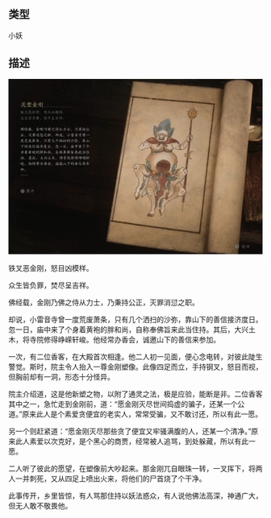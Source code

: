 
## 类型

小妖

## 描述

![泥塑金刚](../../images/小妖/泥塑金刚.jpg)

铁叉恶金刚，怒目凶模样。

众生皆负罪，焚尽呈吉祥。

佛经载，金刚乃佛之侍从力士，乃秉持公正，灭罪消愆之职。

却说，小雷音寺曾一度荒废萧条，只有几个洒扫的沙弥，靠山下的善信接济度日。忽一日，庙中来了个身着黄袍的胖和尚，自称奉佛旨来此当住持。其后，大兴土木，将寺院修得峥嵘轩峻。他经常办香会，诚邀山下的善信来参加。

一次，有二位香客，在大殿首次相逢。他二人初一见面，便心念电转，对彼此陡生警觉。斯时，院主令人抬入一尊金刚塑像。此像四足而立，手持钢叉，怒目而视，但胸前却有一洞，形态十分怪异。

院主介绍道，这是他新塑之物，以附了通灵之法，极是应验，能断是非。二位香客其中之一，急忙走到金刚前，道：“愿金刚灭尽世间捣虚的骗子，还某一个公道。”原来此人是个素爱贪便宜的老实人，常常受骗，又不敢讨还，所以有此一愿。

另一个则赶紧道：“愿金刚灭尽那些贪了便宜又牢骚满腹的人，还某一个清净。”原来此人素爱以次克好，是个黑心的商贾，经常被人追骂，到处躲藏，所以有此一愿。

二人听了彼此的愿望，在塑像前大吵起来。那金刚兀自眼珠一转，一叉挥下，将两人一并刺死，又从四足上喷出火来，将他们的尸首烧了个干净。

此事传开，乡里皆惊，有人骂那住持以妖法惑众，有人说他佛法高深，神通广大，但无人敢不敬畏他。


    